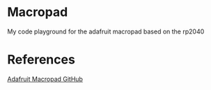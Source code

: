 # Macropad
My code playground for the adafruit macropad based on the rp2040

# References
[Adafruit Macropad GitHub](https://github.com/adafruit/Adafruit_CircuitPython_MacroPad/tree/96f827ec0b6e478f9dfc936f030347896ebce0ee)

